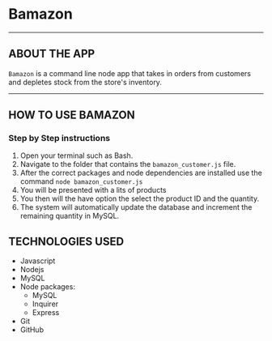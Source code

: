 # Bamazon
- - -
## ABOUT THE APP
`Bamazon` is a command line node app that takes in orders from customers and depletes stock from the store's inventory. 
- - -
## HOW TO USE BAMAZON
### **Step by Step instructions**
1. Open your terminal such as Bash.
2. Navigate to the folder that contains the `bamazon_customer.js` file. 
3. After the correct packages and node dependencies are installed use the command `node bamazon_customer.js`
4. You will be presented with a lits of products  
5. You then will the have option the select the product ID and the quantity.
6. The system will automatically update the database and increment the remaining quantity in MySQL. 

## TECHNOLOGIES USED
* Javascript
* Nodejs
* MySQL
* Node packages:
    * MySQL
    * Inquirer
    * Express
* Git
* GitHub
